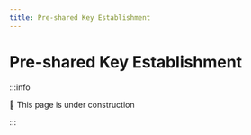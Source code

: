```yaml
---
title: Pre-shared Key Establishment
---
```


# Pre-shared Key Establishment

:::info

🚧 This page is under construction

:::
